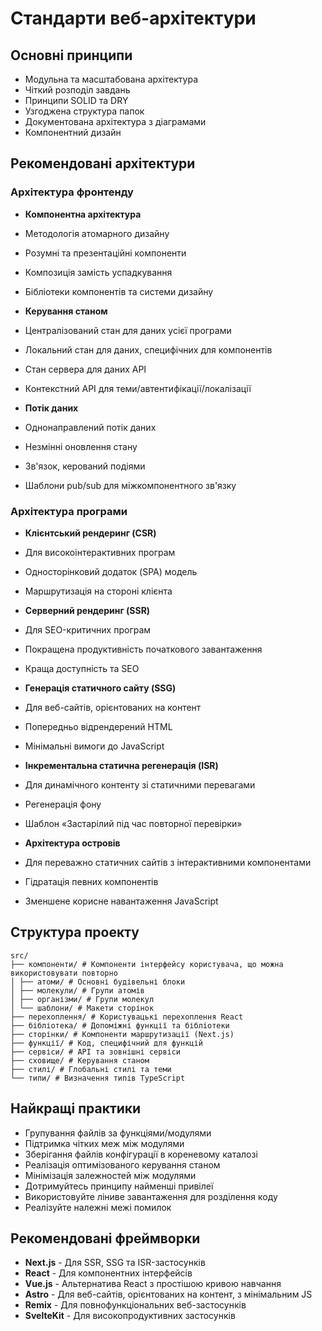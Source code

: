 # Стандарти веб-архітектури

## Основні принципи

- Модульна та масштабована архітектура
- Чіткий розподіл завдань
- Принципи SOLID та DRY
- Узгоджена структура папок
- Документована архітектура з діаграмами
- Компонентний дизайн

## Рекомендовані архітектури

### Архітектура фронтенду

- **Компонентна архітектура**
- Методологія атомарного дизайну
- Розумні та презентаційні компоненти
- Композиція замість успадкування
- Бібліотеки компонентів та системи дизайну

- **Керування станом**
- Централізований стан для даних усієї програми
- Локальний стан для даних, специфічних для компонентів
- Стан сервера для даних API
- Контекстний API для теми/автентифікації/локалізації

- **Потік даних**
- Однонаправлений потік даних
- Незмінні оновлення стану
- Зв'язок, керований подіями
- Шаблони pub/sub для міжкомпонентного зв'язку

### Архітектура програми

- **Клієнтський рендеринг (CSR)**
- Для високоінтерактивних програм
- Односторінковий додаток (SPA) модель 
- Маршрутизація на стороні клієнта 

- **Серверний рендеринг (SSR)** 
- Для SEO-критичних програм 
- Покращена продуктивність початкового завантаження 
- Краща доступність та SEO 

- **Генерація статичного сайту (SSG)** 
- Для веб-сайтів, орієнтованих на контент 
- Попередньо відрендерений HTML 
- Мінімальні вимоги до JavaScript 

- **Інкрементальна статична регенерація (ISR)** 
- Для динамічного контенту зі статичними перевагами 
- Регенерація фону 
- Шаблон «Застарілий під час повторної перевірки» 

- **Архітектура островів** 
- Для переважно статичних сайтів з інтерактивними компонентами 
- Гідратація певних компонентів 
- Зменшене корисне навантаження JavaScript 

## Структура проекту 

``` 
src/ 
├── компоненти/ # Компоненти інтерфейсу користувача, що можна використовувати повторно 
│ ├── атоми/ # Основні будівельні блоки 
│ ├── молекули/ # Групи атомів 
│ ├── організми/ # Групи молекул 
│ └── шаблони/ # Макети сторінок 
├── перехоплення/ # Користувацькі перехоплення React 
├── бібліотека/ # Допоміжні функції та бібліотеки 
├── сторінки/ # Компоненти маршрутизації (Next.js) 
├── функції/ # Код, специфічний для функцій 
├── сервіси/ # API та зовнішні сервіси 
├── сховище/ # Керування станом 
├── стилі/ # Глобальні стилі та теми 
└── типи/ # Визначення типів TypeScript 
``` 

## Найкращі практики 

- Групування файлів за функціями/модулями 
- Підтримка чітких меж між модулями 
- Зберігання файлів конфігурації в кореневому каталозі 
- Реалізація оптимізованого керування станом 
- Мінімізація залежностей між модулями 
- Дотримуйтесь принципу найменші привілеї
- Використовуйте ліниве завантаження для розділення коду
- Реалізуйте належні межі помилок

## Рекомендовані фреймворки

- **Next.js** - Для SSR, SSG та ISR-застосунків
- **React** - Для компонентних інтерфейсів
- **Vue.js** - Альтернатива React з простішою кривою навчання
- **Astro** - Для веб-сайтів, орієнтованих на контент, з мінімальним JS
- **Remix** - Для повнофункціональних веб-застосунків
- **SvelteKit** - Для високопродуктивних застосунків
